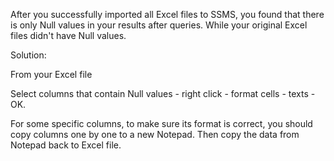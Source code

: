 After you successfully imported all Excel files to SSMS, you found that there is only Null values in your results after queries. While your original Excel files didn't have Null values.

Solution:

From your Excel file

Select columns that contain Null values - right click - format cells - texts - OK.

For some specific columns, to make sure its format is correct, you should copy columns one by one to a new Notepad. Then copy the data from Notepad back to Excel file. 

